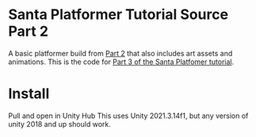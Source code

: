 # Santa Platformer Tutorial Source Part 2
A basic platformer build from [Part 2](https://github.com/cltran86/Santa-Platformer-Part-2) that also includes art assets and animations.
This is the code for [Part 3 of the Santa Platfomer tutorial](https://youtu.be/zhqQwTaUD-4).

# Install
Pull and open in Unity Hub
This uses Unity 2021.3.14f1, but any version of unity 2018 and up should work.
